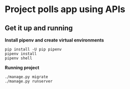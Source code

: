 # Project polls app using APIs

## Get it up and running
**Install pipenv and create virtual environments**
```
pip install -U pip pipenv
pipenv install
pipenv shell
```

**Running project**
```
./manage.py migrate
./manage.py runserver
```